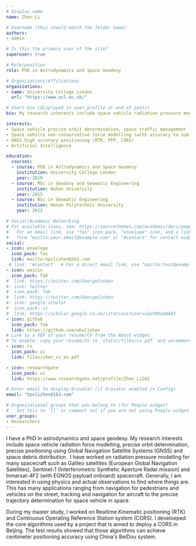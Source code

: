```yaml
---
# Display name
name: Zhen Li

# Username (this should match the folder name)
authors:
- admin

# Is this the primary user of the site?
superuser: true

# Role/position
role: PhD in Astrodynamics and Space Geodesy

# Organizations/Affiliations
organizations:
- name: University College London
  url: "https://www.ucl.ac.uk/"

# Short bio (displayed in user profile at end of posts)
bio: My research interests include space vehicle radiation pressure modelling, space debris and space traffic management, presise orbit determination and GNSS precise positioning.

interests:
- Space vehicle precise orbit determination, space traffic management
- Space vehilce non-conservative force modelling (with accuracy to sub-nanometer per sec)
- GNSS high accuracy positioning (RTK, PPP, CORS)
- Artificial Intelligence

education:
  courses:
  - course: PhD in Astrodynamics and Space Geodesy
    institution: University College London
    year: 2019
  - course: MSc in Geodesy and Geomatic Engineering
    institution: Wuhan University
    year: 2015
  - course: BSc in Geomatic Engineering
    institution: Henan Polytechnic University
    year: 2012

# Social/Academic Networking
# For available icons, see: https://sourcethemes.com/academic/docs/page-builder/#icons
#   For an email link, use "fas" icon pack, "envelope" icon, and a link in the
#   form "mailto:your-email@example.com" or "#contact" for contact widget.
social:
- icon: envelope
  icon_pack: fas
  link: mailto:hpulizhen@163.com
 # link: '#contact'  # For a direct email link, use "mailto:test@example.org".
- icon: weixin
  icon_pack: fab
#  link: https://twitter.com/GeorgeCushen
#- icon: twitter
#  icon_pack: fab
#  link: https://twitter.com/GeorgeCushen
#- icon: google-scholar
#  icon_pack: ai
#  link: https://scholar.google.co.uk/citations?user=sIwtMXoAAAAJ
- icon: github
  icon_pack: fab
  link: https://github.com/whulizhen
# Link to a PDF of your resume/CV from the About widget.
# To enable, copy your resume/CV to `static/files/cv.pdf` and uncomment the lines below.
- icon: cv
  icon_pack: ai
  link: files/zhen_cv_en.pdf

- icon: researchgate
  icon_pack: ai
  link: https://www.researchgate.net/profile/Zhen_Li202

# Enter email to display Gravatar (if Gravatar enabled in Config)
email: "hpulizhen@163.com"

# Organizational groups that you belong to (for People widget)
#   Set this to `[]` or comment out if you are not using People widget.
user_groups:
- Researchers
---
```

I have a PhD in astrodynamics and space geodesy. My research interests include space vehicle radiation force modelling, precise orbit determination, precise positioning using Global Navigation Satellite Systems (GNSS) and space debris distribution . I have worked on radiation pressure modelling for many spacecraft such as Galileo satellites (European Global Navigation Satellites), Sentinel-1 (Interferometric Synthetic Aperture Radar mission) and Inmarsat-4F2 (with EGNOS payload onboard) spacecraft. Generally, I am interested in using physics and actual observations to find where things are. This has many applications ranging from navigation for pedestrians and vehicles on the street, tracking and navigation for aircraft to the precise trajectory determination for space vehicle in space.

During my master study, I worked on Realtime Kinematic positioning (RTK) and Continuous Operating Reference Station system (CORS). I develoeped the core algorithms used by a project that is aimed to deploy a CORS in Beijing. The test results showed that those algorithms can achieve centimeter positioning accuracy using China's BeiDou system.
